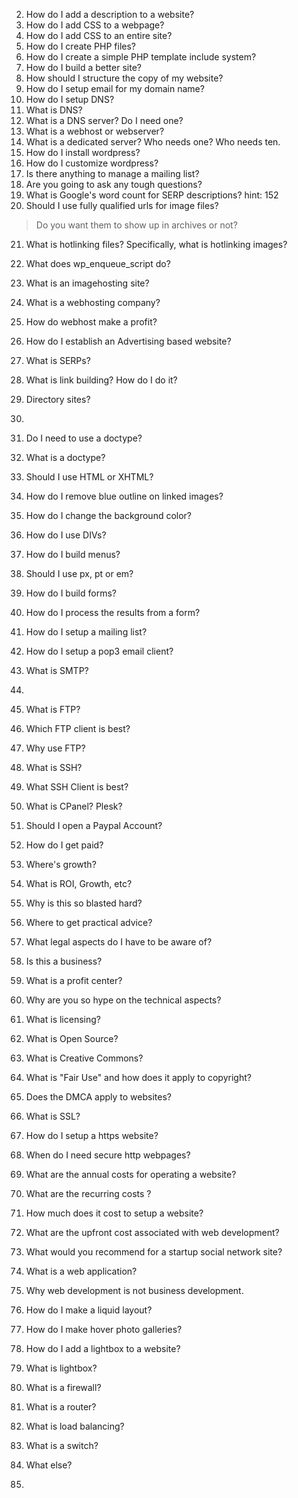 

2. How do I add a description to a website?
3. How do I add CSS to a webpage?
4. How do I add CSS to an entire site?
5. How do I create PHP files?
6. How do I create a simple PHP template include system?
7. How do I build a better site?
8. How should I structure the copy of my website?
9. How do I setup email for my domain name?
10. How do I setup DNS?
11. What is DNS?
12. What is a DNS server? Do I need one?
13. What is a webhost or webserver?
14. What is a dedicated server? Who needs one? Who needs ten.
15. How do I install wordpress?
16. How do I customize wordpress?
17. Is there anything to manage a mailing list? 
18. Are you going to ask any tough questions?
19. What is Google's word count for SERP descriptions? hint: 152
20. Should I use fully qualified urls for image files?
> Do you want them to show up in archives or not?
21. What is hotlinking files? Specifically, what is hotlinking images?
22. What does wp_enqueue_script do?
23. What is an imagehosting site?
24. What is a webhosting company?
25. How do webhost make a profit?
26. How do I establish an Advertising based website?
27. What is SERPs?
28. What is link building? How do I do it?
29. Directory sites?
30. 

100. Do I need to use a doctype?
101. What is a doctype?
102. Should I use HTML or XHTML?
103. How do I remove blue outline on linked images?
104. How do I change the background color?
105. How do I use DIVs?
106. How do I build menus?
107. Should I use px, pt or em?
108. How do I build forms?
109. How do I process the results from a form?
110. How do I setup a mailing list?
111. How do I setup a pop3 email client?
112. What is SMTP?
113. 

200. What is FTP?
201. Which FTP client is best?
202. Why use FTP?
203. What is SSH?
204. What SSH Client is best?
205. What is CPanel? Plesk?



1. Should I open a Paypal Account?
345. How do I get paid?
346. Where's growth?
347. What is ROI, Growth, etc?
348. Why is this so blasted hard?
349. Where to get practical advice?
350. What legal aspects do I have to be aware of?
351. Is this a business?
352. What is a profit center?
353. Why are you so hype on the technical aspects?
354. What is licensing?
355. What is Open Source?
356. What is Creative Commons?
357. What is "Fair Use" and how does it apply to copyright?
358. Does the DMCA apply to websites?
359. What is SSL?
360. How do I setup a https website?
361. When do I need secure http webpages?
362. What are the annual costs for operating a website?
363. What are the recurring costs ?
364. How much does it cost to setup a website?
365. What are the upfront cost associated with web development?
366. What would you recommend for a startup social network site?
367. What is a web application?
368. Why web development is not business development.



400. How do I make a liquid layout?
401. How do I make hover photo galleries?
402. How do I add a lightbox to a website?
403. What is lightbox?
404. What is a firewall?
405. What is a router?
406. What is load balancing?
407. What is a switch?
408. What else?
409. 
